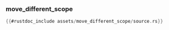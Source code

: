 ### move_different_scope

```rust
{{#rustdoc_include assets/move_different_scope/source.rs}}
```
<div class="flex-container vis_block" style="position:relative; margin-left:-75px; margin-right:-75px; display: none;">
	<object type="image/svg+xml" class="move_different_scope code_panel" data="assets/move_different_scope/vis_code.svg"></object>
	<object type="image/svg+xml" class="move_different_scope tl_panel" data="assets/move_different_scope/vis_timeline.svg" style="width: auto;" onmouseenter="helpers(move_different_scope)"></object>
</div>